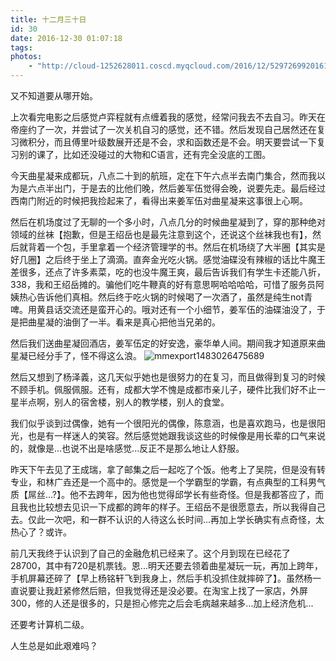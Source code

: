 ```yaml
---
title: 十二月三十日
id: 30
date: 2016-12-30 01:07:18
tags:
photos:
    - "http://cloud-1252628011.coscd.myqcloud.com/2016/12/5297269920161221224229066.jpg"
---
```


又不知道要从哪开始。

上次看完电影之后感觉卢弈程就有点缠着我的感觉，经常问我去不去自习。昨天在帝座约了一次，并尝试了一次关机自习的感觉，还不错。然后发现自己居然还在复习微积分，而且傅里叶级数展开还是不会，求和函数还是不会。明天要尝试一下复习别的课了，比如还没碰过的大物和C语言，还有完全没底的工图。

今天曲星凝来成都玩，八点二十到的航班，定在下午六点半去南门集合，然而我以为是六点半出门，于是去的比他们晚，然后姜军伍觉得会晚，说要先走。最后经过西南门附近的时候把我捡起来了，看得出来姜军伍对曲星凝来这事很上心啊。

然后在机场度过了无聊的一个多小时，八点几分的时候曲星凝到了，穿的那种绝对领域的丝袜【抱歉，但是王绍岳也是最先注意到这个，还说这个丝袜我也有】，然后就背着一个包，手里拿着一个经济管理学的书。然后在机场绕了大半圈【其实是好几圈】之后终于坐上了滴滴。直奔金光吃火锅。感觉油碟没有辣椒的话比牛魔王差很多，还点了许多素菜，吃的也没牛魔王爽，最后告诉我们有学生卡还能八折，338，我和王绍岳摊的。骗他们吃牛鞭真的好有意思啊哈哈哈哈，可惜了服务员阿姨热心告诉他们真相。然后终于吃火锅的时候喝了一次酒了，虽然是纯生not青啤。用黄县话交流还是蛮开心的。哦对还有一个小细节，姜军伍的油碟油没了，于是把曲星凝的油倒了一半。看来是真心把他当兄弟的。

然后我们送曲星凝回酒店，姜军伍定的好安逸，豪华单人间。期间我才知道原来曲星凝已经分手了，怪不得这么浪。
![mmexport1483026475689](http://cloud-1252628011.coscd.myqcloud.com/2016/12/mmexport1483026475689.jpg)

然后又想到了杨泽義，这几天似乎她也是很努力的在复习，而且做得到复习的时候不顾手机。佩服佩服。还有，成都大学不愧是成都市亲儿子，硬件比我们好不止一星半点啊，别人的宿舍楼，别人的教学楼，别人的食堂。

我们似乎谈到过偶像，她有一个很阳光的偶像，陈意涵，也是喜欢跑马，也是很阳光，也是有一样迷人的笑容。然后感觉她跟我谈这些的时候像是用长辈的口气来说的，就像是...也说不出是啥感觉...反正不是那么地让人舒服。

昨天下午去见了王成瑞，拿了邮集之后一起吃了个饭。他考上了吴院，但是没有转专业，和林广垚还是一个高中的。感觉是一个学霸型的学霸，有点典型的工科男气质【屌丝...?】。他不去跨年，因为他也觉得邱学长有些奇怪。但是我都答应了，而且我也比较想去见识一下成都的跨年的样子。王绍岳不是很愿意去，所以我得自己去。仅此一次吧，和一群不认识的人待这么长时间...再加上学长确实有点奇怪，太热心了？或许。

前几天我终于认识到了自己的金融危机已经来了。这个月到现在已经花了28700，其中有720是机票钱。恩...明天还要去领着曲星凝玩一玩，再加上跨年，手机屏幕还碎了【早上杨铭轩飞到我身上，然后手机没抓住就摔碎了】。虽然杨一直说要让我赶紧修然后赔，但我觉得还是没必要。在淘宝上找了一家店，外屏300，修的人还是很多的，只是担心修完之后会毛病越来越多...加上经济危机...

还要考计算机二级。

人生总是如此艰难吗？

